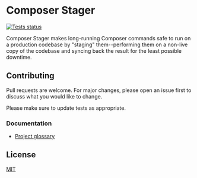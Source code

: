 # Composer Stager

[![Tests status](https://github.com/php-tuf/composer-stager/actions/workflows/main.yml/badge.svg)](https://github.com/php-tuf/composer-stager/actions/workflows/main.yml)

Composer Stager makes long-running Composer commands safe to run on a production codebase by "staging" them--performing them on a non-live copy of the codebase and syncing back the result for the least possible downtime.

## Contributing

Pull requests are welcome. For major changes, please open an issue first to discuss what you would like to change.

Please make sure to update tests as appropriate.

### Documentation

* [Project glossary](glossary.md)

## License

[MIT](https://choosealicense.com/licenses/mit/) 
